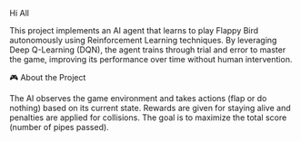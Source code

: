 Hi All

This project implements an AI agent that learns to play Flappy Bird autonomously using Reinforcement Learning techniques. By leveraging Deep Q-Learning (DQN), the agent trains through trial and error to master the game, improving its performance over time without human intervention.

🎮 About the Project

The AI observes the game environment and takes actions (flap or do nothing) based on its current state.
Rewards are given for staying alive and penalties are applied for collisions.
The goal is to maximize the total score (number of pipes passed).
